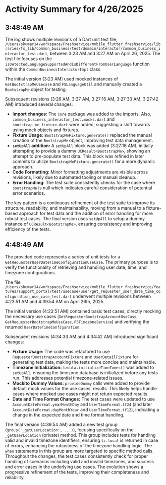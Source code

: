 # Activity Summary for 4/26/2025

## 3:48:49 AM
The log shows multiple revisions of a Dart unit test file, `/Users/skumar14/workspace/Freshservice/mobile_flutter_freshservice/libraries/fs_lib/common_business/test/domain/interactor/common_business_interactor_test.dart`,  between 3:23 AM and 3:27 AM on April 26, 2025.  The test file focuses on the `isDetectedLanguageSupportedAndIsDifferentFromUserLanguage` function within the `CommonBusinessInteractorImpl` class.


The initial version (3:23 AM) used mocked instances of `GetBootstrapMeUsecase` and `FSLanguageUtil` and manually created a `BootstrapMe` object for testing.

Subsequent revisions (3:26 AM, 3:27 AM, 3:27:16 AM, 3:27:33 AM, 3:27:42 AM) introduced several changes:

*   **Import changes:** The `core` package was added to the imports.  Also,  `common_business_interactor_test.mocks.dart` and `bootstrap_me_fixture.dart` were added, suggesting a shift towards using mock objects and fixtures.
*   **Fixture Usage:**  `BootstrapMeFixture.generate()` replaced the manual creation of the `BootstrapMe` object, improving test data management.
*   **`setUpAll` addition:**  A `setUpAll` block was added (3:27:16 AM), initially attempting to provide a dummy `UCResult<BootstrapMe>`, showing an attempt to pre-populate test data. This block was refined in later commits to utilize `BootstrapMeFixture.generate()` for a more dynamic approach.
*   **Code Formatting:** Minor formatting adjustments are visible across revisions, likely due to automated tooling or manual cleanup.
*   **Error Handling:** The test suite consistently checks for the case where `bootstrapMe` is null which indicates careful consideration of potential error scenarios.

The key pattern is a continuous refinement of the test suite to improve its structure, readability, and maintainability, moving from a manual to a fixture-based approach for test data and the addition of error handling for more robust test cases.  The final version uses `setUpAll` to setup a dummy instance of `UCResult<BootstrapMe>`, ensuring consistency and improving efficiency of the tests.


## 4:48:49 AM
The provided code represents a series of unit tests for a `GetRequesterUserDateTimeConfigurationUseCase`.  The primary purpose is to verify the functionality of retrieving and handling user date, time, and timezone configurations.

The file `/Users/skumar14/workspace/Freshservice/mobile_flutter_freshservice/features/support_portal/test/usecase/user/get_requester_user_date_time_configuration_use_case_test.dart` underwent multiple revisions between 4:23:51 AM and 4:39:54 AM on April 26th, 2025.

The initial version (4:23:51 AM) contained basic test cases, directly mocking the necessary use cases (`GetRequesterBootstrapAccountUseCase`, `GetRequesterBootstrapMeUseCase`, `FSTimezoneService`) and verifying the returned `UserDateTimeConfiguration`.

Subsequent revisions (4:34:33 AM and 4:34:42 AM) introduced significant changes:

*   **Fixture Usage:**  The code was refactored to use `RequesterBootstrapAccountFixture` and `UserDetailFixture` for generating test data, making the tests more concise and maintainable.
*   **Timezone Initialization:** `tzdata.initializeTimeZones()` was added to `setUpAll`, ensuring the timezone database is initialized before any tests run. This addresses potential timezone-related issues.
*   **Mockito Dummy Values:** `provideDummy` calls were added to provide default mock values for the use cases' results.  This likely helps handle cases where mocked use cases might not return expected results.
*   **Date and Time Format Changes:** The test cases were updated to use `AccountDateFormat.yearMonthDay` and `UserTimeFormat.tf24` (and later `AccountDateFormat.dayMonthYear` and `UserTimeFormat.tf12`), indicating a change in the expected date and time format handling.

The final version (4:39:54 AM) added a new test group (`group('_getUserLocation', ...)`), focusing specifically on the `_getUserLocation` (private) method. This group includes tests for handling valid and invalid timezone identifiers, ensuring `tz.local` is returned in case of errors, enhancing the robustness of the timezone handling logic.  The `when` statements in this group are more targeted to specific method calls.  Throughout the changes, the test cases consistently check for proper handling of scenarios including valid and invalid timezones, and success and error cases in the underlying use cases.  The evolution shows a progressive refinement of the tests, improving their completeness and reliability.
